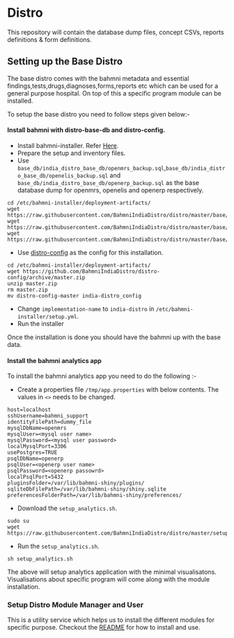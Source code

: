 # Distro
This repository will contain the database dump files, concept CSVs, reports definitions &amp; form definitions.

## Setting up the Base Distro
The base distro comes with the bahmni metadata and essential findings,tests,drugs,diagnoses,forms,reports etc which can be used for a general purpose hospital. On top of this a specific program module can be installed.

To setup the base distro you need to follow steps given below:-
#### Install bahmni with distro-base-db and distro-config.
* Install bahmni-installer. Refer [Here](https://bahmni.atlassian.net/wiki/spaces/BAH/pages/33128505/Install+Bahmni+on+CentOS).
* Prepare the setup and inventory files.
* Use `base_db/india_distro_base_db/openmrs_backup.sql`,`base_db/india_distro_base_db/openelis_backup.sql` and `base_db/india_distro_base_db/openerp_backup.sql` as the base database dump for openmrs, openelis and openerp respectively.
```
cd /etc/bahmni-installer/deployment-artifacts/
wget https://raw.githubusercontent.com/BahmniIndiaDistro/distro/master/base/india_distro_base_db/openmrs_backup.sql
wget https://raw.githubusercontent.com/BahmniIndiaDistro/distro/master/base/india_distro_base_db/openelis_backup.sql
wget https://raw.githubusercontent.com/BahmniIndiaDistro/distro/master/base/india_distro_base_db/openerp_backup.sql
```
* Use [distro-config](https://github.com/BahmniIndiaDistro/distro-config) as the config for this installation.
```
cd /etc/bahmni-installer/deployment-artifacts/
wget https://github.com/BahmniIndiaDistro/distro-config/archive/master.zip
unzip master.zip
rm master.zip
mv distro-config-master india-distro_config
```
* Change `implementation-name` to `india-distro` in `/etc/bahmni-installer/setup.yml`.
* Run the installer

Once the installation is done you should have the bahmni up with the base data.

#### Install the bahmni analytics app
To install the bahmni analytics app you need to do the following :-

* Create a properties file `/tmp/app.properties` with below contents. The values in `<>` needs to be changed.
```
host=localhost
sshUsername=bahmni_support
identityFilePath=dummy_file
mysqlDbName=openmrs
mysqlUser=<mysql user name>
mysqlPassword=<mysql user password>
localMysqlPort=3306
usePostgres=TRUE
psqlDbName=openerp
psqlUser=<openerp user name>
psqlPassword=<openerp passowrd>
localPsqlPort=5432
pluginsFolder=/var/lib/bahmni-shiny/plugins/
sqliteDbFilePath=/var/lib/bahmni-shiny/shiny.sqlite
preferencesFolderPath=/var/lib/bahmni-shiny/preferences/
```
* Download the `setup_analytics.sh`.

```
sudo su
wget https://raw.githubusercontent.com/BahmniIndiaDistro/distro/master/setup_analytics.sh
```

* Run the `setup_analytics.sh`.

```
sh setup_analytics.sh
```

The above will setup analytics application with the minimal visualisatons. Visualisations about specific program will come along with the module installation.

### Setup Distro Module Manager and User
This is a utility service which helps us to install the different modules for specific purpose. Checkout the [README](https://github.com/BahmniIndiaDistro/distro-module-manager/blob/master/README.md) for how to install and use.


